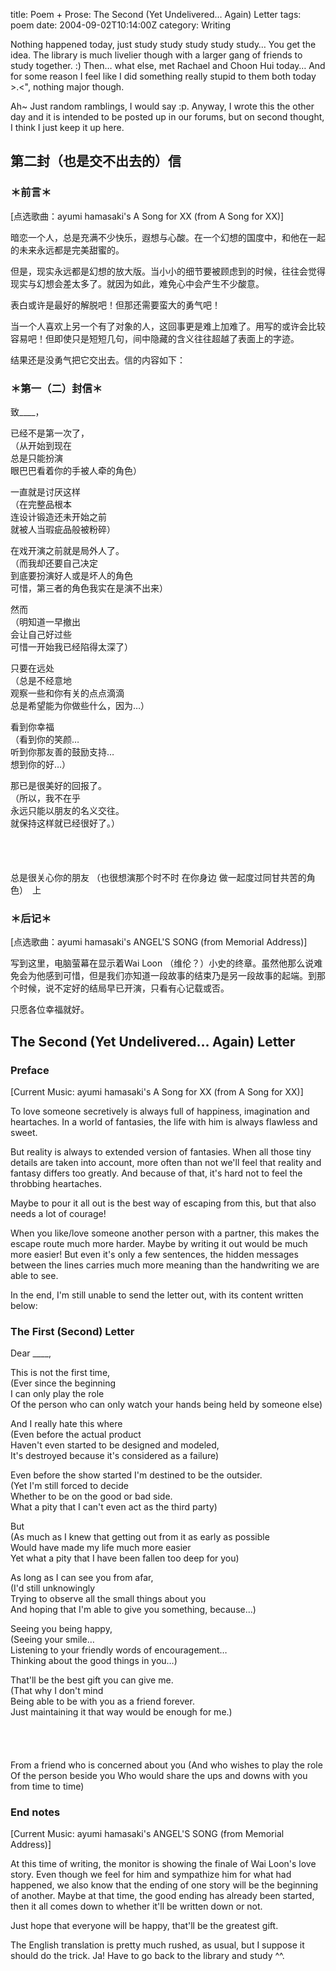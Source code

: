 title: Poem + Prose: The Second (Yet Undelivered… Again) Letter
tags: poem
date: 2004-09-02T10:14:00Z
category: Writing

Nothing happened today, just study study study study study… You get the idea. The library is much livelier though with a larger gang of friends to study together. :) Then… what else, met Rachael and Choon Hui today… And for some reason I feel like I did something really stupid to them both today >.<", nothing major though.

Ah~ Just random ramblings, I would say :p. Anyway, I wrote this the other day and it is intended to be posted up in our forums, but on second thought, I think I just keep it up here.

## 第二封（也是交不出去的）信

### ＊前言＊

[点选歌曲：ayumi hamasaki's A Song for XX (from A Song for XX)]

暗恋一个人，总是充满不少快乐，遐想与心酸。在一个幻想的国度中，和他在一起的未来永远都是完美甜蜜的。

但是，现实永远都是幻想的放大版。当小小的细节要被顾虑到的时候，往往会觉得现实与幻想会差太多了。就因为如此，难免心中会产生不少酸意。

表白或许是最好的解脱吧！但那还需要蛮大的勇气吧！

当一个人喜欢上另一个有了对象的人，这回事更是难上加难了。用写的或许会比较容易吧！但即使只是短短几句，间中隐藏的含义往往超越了表面上的字迹。

结果还是没勇气把它交出去。信的内容如下：

### ＊第一（二）封信＊

致\_\_\_\_，

已经不是第一次了，  
（从开始到现在  
总是只能扮演  
眼巴巴看着你的手被人牵的角色）

一直就是讨厌这样  
（在完整品根本  
连设计锻造还未开始之前  
就被人当瑕疵品般被粉碎）

在戏开演之前就是局外人了。  
（而我却还要自己决定  
到底要扮演好人或是坏人的角色  
可惜，第三者的角色我实在是演不出来）

然而  
（明知道一早撤出  
会让自己好过些  
可惜一开始我已经陷得太深了）

只要在远处  
（总是不经意地  
观察一些和你有关的点点滴滴  
总是希望能为你做些什么，因为…）

看到你幸福  
（看到你的笑颜…  
听到你那友善的鼓励支持…  
想到你的好…）

那已是很美好的回报了。  
（所以，我不在乎  
永远只能以朋友的名义交往。  
就保持这样就已经很好了。）

<div style="margin-top: 4.8em;">总是很关心你的朋友  
（也很想演那个时不时  
在你身边  
做一起度过同甘共苦的角色）　上</div>

### ＊后记＊

[点选歌曲：ayumi hamasaki's ANGEL'S SONG (from Memorial Address)]

写到这里，电脑萤幕在显示着Wai Loon （维伦？）小史的终章。虽然他那么说难免会为他感到可惜，但是我们亦知道一段故事的结束乃是另一段故事的起端。到那个时候，说不定好的结局早已开演，只看有心记载或否。

只愿各位幸福就好。

## The Second (Yet Undelivered… Again) Letter

### Preface

[Current Music: ayumi hamasaki's A Song for XX (from A Song for XX)]

To love someone secretively is always full of happiness, imagination and heartaches. In a world of fantasies, the life with him is always flawless and sweet.

But reality is always to extended version of fantasies. When all those tiny details are taken into account, more often than not we'll feel that reality and fantasy differs too greatly. And because of that, it's hard not to feel the throbbing heartaches.

Maybe to pour it all out is the best way of escaping from this, but that also needs a lot of courage!

When you like/love someone another person with a partner, this makes the escape route much more harder.	 Maybe by writing it out would be much more easier! But even it's only a few sentences, the hidden messages between the lines carries much more meaning than the handwriting we are able to see.

In the end, I'm still unable to send the letter out, with its content written below:


### The First (Second) Letter

Dear \_\_\_\_,

This is not the first time,  
(Ever since the beginning  
I can only play the role  
Of the person who can only watch your hands being held by someone else)

And I really hate this where  
(Even before the actual product  
Haven't even started to be designed and modeled,  
It's destroyed because it's considered as a failure)

Even before the show started I'm destined to be the outsider.  
(Yet I'm still forced to decide  
Whether to be on the good or bad side.  
What a pity that I can't even act as the third party)

But  
(As much as I knew that getting out from it as early as possible  
Would have made my life much more easier  
Yet what a pity that I have been fallen too deep for you)

As long as I can see you from afar,  
(I'd still unknowingly  
Trying to observe all the small things about you  
And hoping that I'm able to give you something, because…)

Seeing you being happy,  
(Seeing your smile…  
Listening to your friendly words of encouragement…  
Thinking about the good things in you…)

That'll be the best gift you can give me.  
(That why I don't mind  
Being able to be with you as a friend forever.  
Just maintaining it that way would be enough for me.)

<div style="margin-top: 4.8em;">From a friend who is concerned about you  
(And who wishes to play the role  
Of the person beside you  
Who would share the ups and downs with you from time to time)</div>

### End notes

[Current Music: ayumi hamasaki's ANGEL'S SONG (from Memorial Address)]

At this time of writing, the monitor is showing the finale of Wai Loon's love story. Even though we feel for him and sympathize him for what had happened, we also know that the ending of one story will be the beginning of another. Maybe at that time, the good ending has already been started, then it all comes down to whether it'll be written down or not.

Just hope that everyone will be happy, that'll be the greatest gift.

The English translation is pretty much rushed, as usual, but I suppose it should do the trick. Ja! Have to go back to the library and study ^^.
